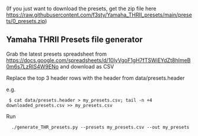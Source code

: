 (If you just want to download the presets, get the zip file here https://raw.githubusercontent.com/f3sty/Yamaha_THRII_presets/main/presets/0_presets.zip)


## Yamaha THRII Presets file generator ##

Grab the latest presets spreadsheet from https://docs.google.com/spreadsheets/d/10lyVgoF1gH7fTSWiEYdZt8hImeB0m6s7LzRIS4W9ENo and download as CSV

Replace the top 3 header rows with the header from data/presets.header

e.g.  

     $ cat data/presets.header > my_presets.csv; tail -n +4 downloaded_presets.csv >> my_presets.csv

Run  
     
      ./generate_THR_presets.py --presets my_presets.csv --out my_presets  
      





